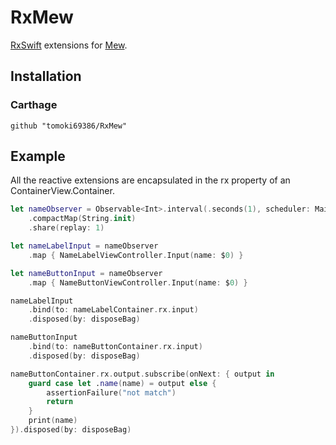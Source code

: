 # RxMew

[RxSwift](https://github.com/ReactiveX/RxSwift) extensions for [Mew](https://github.com/mercari/Mew).

## Installation

### Carthage

```
github "tomoki69386/RxMew"
```

## Example

All the reactive extensions are encapsulated in the rx property of an ContainerView.Container.

```Swift
let nameObserver = Observable<Int>.interval(.seconds(1), scheduler: MainScheduler.instance)
    .compactMap(String.init)
    .share(replay: 1)

let nameLabelInput = nameObserver
    .map { NameLabelViewController.Input(name: $0) }

let nameButtonInput = nameObserver
    .map { NameButtonViewController.Input(name: $0) }

nameLabelInput
    .bind(to: nameLabelContainer.rx.input)
    .disposed(by: disposeBag)

nameButtonInput
    .bind(to: nameButtonContainer.rx.input)
    .disposed(by: disposeBag)

nameButtonContainer.rx.output.subscribe(onNext: { output in
    guard case let .name(name) = output else {
        assertionFailure("not match")
        return
    }
    print(name)
}).disposed(by: disposeBag)

```
